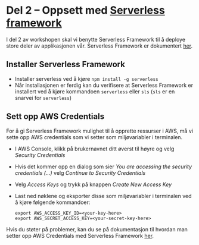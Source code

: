 # Del 2 – Oppsett med [Serverless framework](https://serverless.com)

I del 2 av workshopen skal vi benytte Serverless Framework til å deploye store deler av applikasjonen vår.
Serverless Framework er dokumentert [her](https://serverless.com/framework/docs/).

## Installer Serverless Framework
- Installer serverless ved å kjøre `npm install -g serverless`
- Når installasjonen er ferdig kan du verifisere at Serverless Framework er installert ved å kjøre kommandoen `serverless` eller `sls` (`sls` er en snarvei for `serverless`)

## Sett opp AWS Credentials

For å gi Serverless Framework mulighet til å opprette ressurser i AWS, må vi sette opp AWS credentials som vi setter som miljøvariabler i terminalen.

- I AWS Console, klikk på brukernavnet ditt øverst til høyre og velg *Security Credentials*
- Hvis det kommer opp en dialog som sier *You are accessing the security credentials (...)* velg *Continue to Security Credentials*
- Velg *Access Keys* og trykk på knappen *Create New Access Key*
- Last ned nøklene og eksporter disse som miljøvariabler i terminalen ved å kjøre følgende kommandoer:

  ```
  export AWS_ACCESS_KEY_ID=<your-key-here>
  export AWS_SECRET_ACCESS_KEY=<your-secret-key-here>
  ```

Hvis du støter på problemer, kan du se på dokumentasjon til hvordan man setter opp AWS Credentials med Serverless Framework [her](https://serverless.com/framework/docs/providers/aws/guide/credentials/).